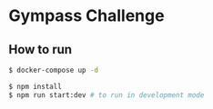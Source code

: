 # Gympass Challenge

## How to run

```bash
$ docker-compose up -d

$ npm install
$ npm run start:dev # to run in development mode
```
